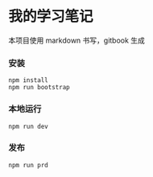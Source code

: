 # 我的学习笔记

本项目使用 markdown 书写，gitbook 生成

### 安装

```shell
npm install
npm run bootstrap
```

### 本地运行

```shell
npm run dev
```

### 发布

```shell
npm run prd
```
